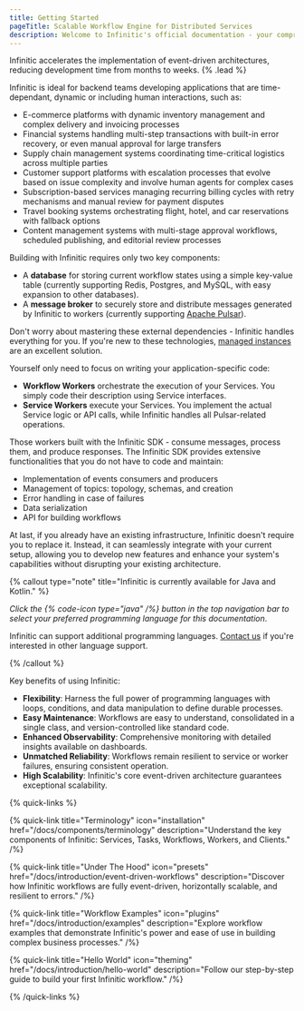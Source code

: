 ```yaml
---
title: Getting Started
pageTitle: Scalable Workflow Engine for Distributed Services
description: Welcome to Infinitic's official documentation - your comprehensive guide to mastering our scalable workflow engine for distributed services. Dive into detailed tutorials, explore in-depth concepts, and discover practical examples to leverage Infinitic effectively in your Java or Kotlin projects. Whether you're orchestrating microservices, managing data pipelines, or implementing complex business processes, our documentation provides the tools and insights you need for success. Start enhancing your distributed systems with Infinitic's robust, scalable, and resilient framework today.
---
```

Infinitic accelerates the implementation of event-driven architectures, reducing development time from months to weeks. {% .lead %}

Infinitic is ideal for backend teams developing applications that are time-dependant, dynamic or including human interactions, such as:

* E-commerce platforms with dynamic inventory management and complex delivery and invoicing processes
* Financial systems handling multi-step transactions with built-in error recovery, or even manual approval for large transfers
* Supply chain management systems coordinating time-critical logistics across multiple parties
* Customer support platforms with escalation processes that evolve based on issue complexity and involve human agents for complex cases
* Subscription-based services managing recurring billing cycles with retry mechanisms and manual review for payment disputes
* Travel booking systems orchestrating flight, hotel, and car reservations with fallback options
* Content management systems with multi-stage approval workflows, scheduled publishing, and editorial review processes

Building with Infinitic requires only two key components:
- A **database** for storing current workflow states using a simple key-value table (currently supporting Redis, Postgres, and MySQL, with easy expansion to other databases).
- A **message broker** to securely store and distribute messages generated by Infinitic to workers (currently supporting [Apache Pulsar](https://pulsar.apache.org/)).

Don't worry about mastering these external dependencies - Infinitic handles everything for you. If you're new to these technologies, [managed instances](/docs/references/pulsar#using-infinitic-with-third-party-providers) are an excellent solution. 

Yourself only need to focus on writing your application-specific code:
   - **Workflow Workers** orchestrate the execution of your Services. You simply code their description using Service interfaces.
   - **Service Workers** execute your Services. You implement the actual Service logic or API calls, while Infinitic handles all Pulsar-related operations.

Those workers built with the Infinitic SDK - consume messages, process them, and produce responses. The Infinitic SDK provides extensive functionalities that you do not have to code and maintain:
- Implementation of events consumers and producers
- Management of topics: topology, schemas, and creation 
- Error handling in case of failures
- Data serialization
- API for building workflows


At last, if you already have an existing infrastructure, Infinitic doesn't require you to replace it. Instead, it can seamlessly integrate with your current setup, allowing you to develop new features and enhance your system's capabilities without disrupting your existing architecture.


{% callout type="note" title="Infinitic is currently available for Java and Kotlin." %}

*Click the {% code-icon type="java" /%} button in the top navigation bar to select your preferred programming language for this documentation*.

Infinitic can support additional programming languages. [Contact us](/docs/community/contact) if you're interested in other language support.

{% /callout  %}

Key benefits of using Infinitic:

* **Flexibility**: Harness the full power of programming languages with loops, conditions, and data manipulation to define durable processes.
* **Easy Maintenance**: Workflows are easy to understand, consolidated in a single class, and version-controlled like standard code.
* **Enhanced Observability**: Comprehensive monitoring with detailed insights available on dashboards.
* **Unmatched Reliability**: Workflows remain resilient to service or worker failures, ensuring consistent operation.
* **High Scalability**: Infinitic's core event-driven architecture guarantees exceptional scalability.

{% quick-links %}

{% quick-link title="Terminology" icon="installation" href="/docs/components/terminology" description="Understand the key components of Infinitic: Services, Tasks, Workflows, Workers, and Clients." /%}

{% quick-link title="Under The Hood" icon="presets" href="/docs/introduction/event-driven-workflows" description="Discover how Infinitic workflows are fully event-driven, horizontally scalable, and resilient to errors." /%}

{% quick-link title="Workflow Examples" icon="plugins" href="/docs/introduction/examples" description="Explore workflow examples that demonstrate Infinitic's power and ease of use in building complex business processes." /%}

{% quick-link title="Hello World" icon="theming" href="/docs/introduction/hello-world" description="Follow our step-by-step guide to build your first Infinitic workflow." /%}

{% /quick-links %}
